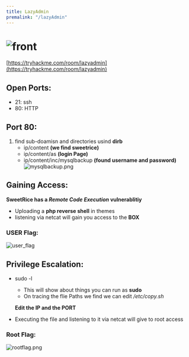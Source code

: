 ```yaml
---
title: LazyAdmin
premalink: "/lazyAdmin"
---
```

# ![front](saharshtapi.github.io/images/lazyAdmin/front.png)
[https://tryhackme.com/room/lazyadmin](https://tryhackme.com/room/lazyadmin)

## Open Ports:
  - 21: ssh
  - 80: HTTP
  
## Port 80:
1. find sub-doamisn and directories usind **dirb**
   - ip/content **(we find sweetrice)**
   - ip/content/as **(login Page)**
   - ip/content/inc/mysqlbackup **(found username and password)**
![mysqlbackup.png](saharshtapi.github.io/images/lazyAdmin/mysqlbackup.png)
   
## Gaining Access:
 **SweetRice has a _Remote_ _Code_ _Execution_ vulnerablitiy**
 - Uploading a **php reverse shell** in themes 
 - listening via netcat will gain you access to the **BOX**
### USER Flag:
![user_flag](saharshtapi.github.io/images/lazyAdmin/user_flag.png)
 


## Privilege Escalation:
 - sudo -l
    - This will show about things you can run as **sudo**
    - On tracing the flie Paths we find we can edit _/etc/copy.sh_
    
    **Edit the IP and the PORT**
 - Executing the file and listening to it  via netcat will give to root access
### Root Flag:
![rootflag.png](saharshtapi.github.io/images/lazyAdmin/root.flag.png)
